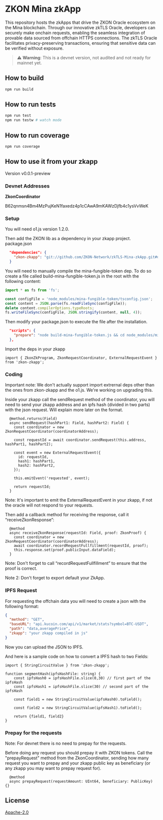 # ZKON Mina zkApp

This repository hosts the zkApps that drive the ZKON Oracle ecosystem on the Mina blockchain. Through our innovative zkTLS Oracle, developers can securely make onchain requests, enabling the seamless integration of provable data sourced from offchain HTTPS connections. The zkTLS Oracle facilitates privacy-preserving transactions, ensuring that sensitive data can be verified without exposure.

> ⚠️ **Warning**: This is a devnet version, not audited and not ready for mainnet yet.

## How to build

```sh
npm run build
```

## How to run tests

```sh
npm run test
npm run testw # watch mode
```

## How to run coverage

```sh
npm run coverage
```


## How to use it from your zkapp

Version v0.0.1-preview

### Devnet Addresses

**ZkonCoordinator**

B62qnmsn4Bm4MzPujKeN1faxedz4p1cCAwA9mKAWzDjfb4c1ysVvWeK

### Setup

You will need o1.js version 1.2.0.

Then add the ZKON lib as a dependency in your zkapp project. 
package.json

```json
  "dependencies": {
    "zkon-zkapp": "git://github.com/ZKON-Network/zkTLS-Mina-zkApp.git#devnet"
  }
```

You will need to manually compile the mina-fungible-token dep. To do so create a file called build-mina-fungible-token.js in the root with the following content:

```js
import * as fs from 'fs';

const configFile = 'node_modules/mina-fungible-token/tsconfig.json';
const content = JSON.parse(fs.readFileSync(configFile));
delete content.compilerOptions.typeRoots;
fs.writeFileSync(configFile, JSON.stringify(content, null, 4));
```


Then modify your package.json to execute the file after the installation.

```json
  "scripts": {
    "prepare": "node build-mina-fungible-token.js && cd node_modules/mina-fungible-token && npm run build"
  },
```

Import the deps in your zkapp

```tsx
import { ZkonZkProgram, ZkonRequestCoordinator, ExternalRequestEvent } from 'zkon-zkapp';
```

### Coding

Important note: We don't actually support import extrernal deps other than the ones from zkon-zkapp and the o1.js. We're working on upgrading this. 

Inside your zkapp call the sendRequest method of the coordinator, you will need to send your zkapp address and an ipfs hash (divided in two parts) with the json request. Will explain more later on the format. 

```tsx
  @method.returns(Field)
  async sendRequest(hashPart1: Field, hashPart2: Field) {
    const coordinator = new ZkonRequestCoordinator(coordinatorAddress);
    
    const requestId = await coordinator.sendRequest(this.address, hashPart1, hashPart2);

    const event = new ExternalRequestEvent({
      id: requestId,
      hash1: hashPart1,
      hash2: hashPart2,      
    });
    
    this.emitEvent('requested', event);

    return requestId;
  }
```

Note: It's important to emit the ExternalRequestEvent in your zkapp, if not the oracle will not respond to your requests. 

Then add a callback method for receiving the response, call it “receiveZkonResponse”:

```tsx
  @method
  async receiveZkonResponse(requestId: Field, proof: ZkonProof) {
    const coordinator = new ZkonRequestCoordinator(coordinatorAddress);
    await coordinator.recordRequestFullfillment(requestId, proof);
    this.response.set(proof.publicInput.dataField); 
  }
```

Note: Don't forget to call “recordRequestFullfillment” to ensure that the proof is correct.

Note 2: Don't forget to export default your ZkApp. 

### IPFS Request

For requesting the offchain data you will need to create a json with the following format: 

```json
{
  "method": "GET",
  "baseURL": "api.kucoin.com/api/v1/market/stats?symbol=BTC-USDT",
  "path": "data,averagePrice",
  "zkapp": "your zkapp compiled in js"
}
```

Now you can upload the JSON to IPFS.

And here is a sample code on how to convert a IPFS hash to two Fields:

```tsx
import { StringCircuitValue } from 'zkon-zkapp';

function segmentHash(ipfsHashFile: string) {
    const ipfsHash0 = ipfsHashFile.slice(0,30) // first part of the ipfsHash
    const ipfsHash1 = ipfsHashFile.slice(30) // second part of the ipfsHash
      
    const field1 = new StringCircuitValue(ipfsHash0).toField();
    
    const field2 = new StringCircuitValue(ipfsHash1).toField();
  
    return {field1, field2}
}
```

### Prepay for the requests

Note: For devnet there is no need to prepay for the requests.

Before doing any request you should prepay it with ZKON tokens. Call the "prepayRequest" method from the ZkonCoordinator, sending how many request you want to prepay and your zkapp public key as beneficiary (or any zkapp you may want to prepay request for).

```tsx
  @method 
  async prepayRequest(requestAmount: UInt64, beneficiary: PublicKey) {}
```

## License

[Apache-2.0](LICENSE)
